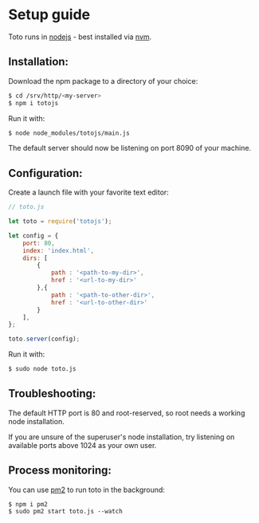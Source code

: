 # Setup guide

Toto runs in [nodejs](https://nodejs.org) -
best installed via [nvm](https://github.com/creationix/nvm).

## Installation:

Download the npm package to a directory of your choice: 
```bash
$ cd /srv/http/<my-server>
$ npm i totojs
```
Run it with:
```bash
$ node node_modules/totojs/main.js
```
The default server should now be listening on port 8090 of your machine. 

## Configuration: 


Create a launch file with your favorite text editor:

```javascript
// toto.js

let toto = require('totojs');

let config = {
    port: 80,   
    index: 'index.html',
    dirs: [
        {
            path : '<path-to-my-dir>',
            href : '<url-to-my-dir>'
        },{
            path : '<path-to-other-dir>',
            href : '<url-to-other-dir>'
        }
    ],
};

toto.server(config);
```

Run it with: 

```bash
$ sudo node toto.js 
```

## Troubleshooting:

The default HTTP port is 80 and root-reserved, 
so root needs a working node installation.

If you are unsure of the superuser's node installation, 
try listening on available ports above 1024 as your own user.

## Process monitoring: 

You can use [pm2](http://pm2.keymetrics.io/)
to run toto in the background: 

```
$ npm i pm2
$ sudo pm2 start toto.js --watch
```
